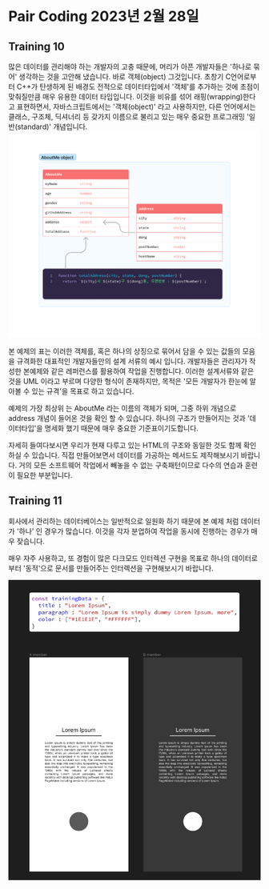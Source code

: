 # Pair Coding 2023년 2월 28일
## Training 10
많은 데이터를 관리해야 하는 개발자의 고충 때문에, 머리가 아픈 개발자들은 '하나로 묶어' 생각하는 것을 고안해 냈습니다. 바로 객체(object) 그것입니다. 초창기 C언어로부터 C++가 탄생하게 된 배경도 전적으로 데이터타입에서 '객체'를 추가하는 것에 초점이 맞춰질만큼 매우 유용한 데이터 타입입니다. 이것을 비유를 섞어 래핑(wrapping)한다고 표현하면서, 자바스크립트에서는 '객체(object)' 라고 사용하지만, 다른 언어에서는 클래스, 구조체, 딕셔너리 등 갖가지 이름으로 불리고 있는 매우 중요한 프로그래밍 '일반(standard)' 개념입니다.
![](architecture-1.jpg)

본 예제의 표는 이러한 객체를, 혹은 하나의 상징으로 묶어서 담을 수 있는 값들의 모음을 규격화한 대표적인 개발자들만의 설계 서류의 예시 입니다. 개발자들은 관리자가 작성한 본예제와 같은 레퍼런스를 활용하여 작업을 진행합니다. 이러한 설계서류와 같은 것을 UML 이라고 부르며 다양한 형식이 존재하지만, 목적은 '모든 개발자가 한눈에 알아볼 수 있는 규격'을 목표로 하고 있습니다.

예제의 가장 최상위 는 AboutMe 라는 이름의 객체가 되며, 그중 하위 개념으로 address 개념이 들어온 것을 확인 할 수 있습니다. 하나의 구조가 만들어지는 것과 '데이터타입'을 명세화 했기 때문에 매우 중요한 기준표이기도합니다.

자세히 들여다보시면 우리가 현재 다루고 있는 HTML의 구조와 동일한 것도 함께 확인하실 수 있습니다. 직접 만들어보면서 데이터를 가공하는 메서드도 제작해보시기 바랍니다. 거의 모든 소프트웨어 작업에서 빼놓을 수 없는 구축패턴이므로 다수의 연습과 훈련이 필요한 부분입니다.

## Training 11
회사에서 관리하는 데이터베이스는 일반적으로 일원화 하기 때문에 본 예제 처럼 데이터가 '하나' 인 경우가 많습니다. 이것을 각자 분업하여 작업을 동시에 진행하는 경우가 매우 잦습니다. 

매우 자주 사용하고, 또 경험이 많은 다크모드 인터렉션 구현을 목표로 하나의 데이터로부터 '동적'으로 문서를 만들어주는 인터렉션을 구현해보시기 바랍니다.

![](training-11.png)